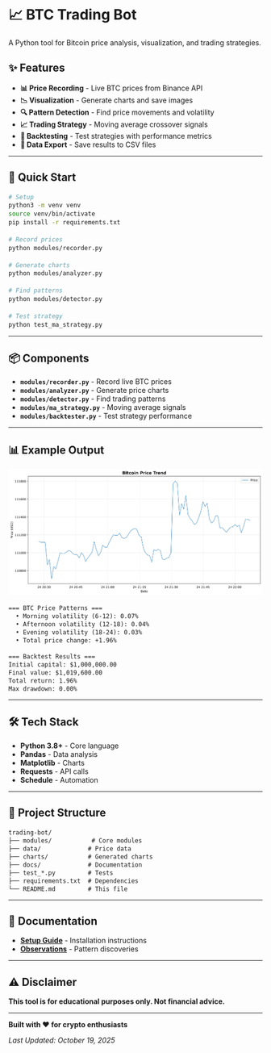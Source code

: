 # 📈 BTC Trading Bot

A Python tool for Bitcoin price analysis, visualization, and trading strategies.

## ✨ Features

- **📊 Price Recording** - Live BTC prices from Binance API
- **📉 Visualization** - Generate charts and save images
- **🔍 Pattern Detection** - Find price movements and volatility
- **📈 Trading Strategy** - Moving average crossover signals
- **🔬 Backtesting** - Test strategies with performance metrics
- **📁 Data Export** - Save results to CSV files

---

## 🚀 Quick Start

```bash
# Setup
python3 -m venv venv
source venv/bin/activate
pip install -r requirements.txt

# Record prices
python modules/recorder.py

# Generate charts
python modules/analyzer.py

# Find patterns
python modules/detector.py

# Test strategy
python test_ma_strategy.py
```

---

## 📦 Components

- **`modules/recorder.py`** - Record live BTC prices
- **`modules/analyzer.py`** - Generate price charts
- **`modules/detector.py`** - Find trading patterns
- **`modules/ma_strategy.py`** - Moving average signals
- **`modules/backtester.py`** - Test strategy performance

---

## 📊 Example Output

![BTC Price Chart](charts/price_chart.png)

```
=== BTC Price Patterns ===
  • Morning volatility (6-12): 0.07%
  • Afternoon volatility (12-18): 0.04%
  • Evening volatility (18-24): 0.03%
  • Total price change: +1.96%

=== Backtest Results ===
Initial capital: $1,000,000.00
Final value: $1,019,600.00
Total return: 1.96%
Max drawdown: 0.00%
```

---

## 🛠️ Tech Stack

- **Python 3.8+** - Core language
- **Pandas** - Data analysis
- **Matplotlib** - Charts
- **Requests** - API calls
- **Schedule** - Automation

---

## 📂 Project Structure

```
trading-bot/
├── modules/           # Core modules
├── data/             # Price data
├── charts/           # Generated charts
├── docs/             # Documentation
├── test_*.py         # Tests
├── requirements.txt  # Dependencies
└── README.md         # This file
```

---

## 📖 Documentation

- **[Setup Guide](docs/setup.md)** - Installation instructions
- **[Observations](docs/observations.md)** - Pattern discoveries

---

## ⚠️ Disclaimer

**This tool is for educational purposes only. Not financial advice.**

---

**Built with ❤️ for crypto enthusiasts**

*Last Updated: October 19, 2025*

